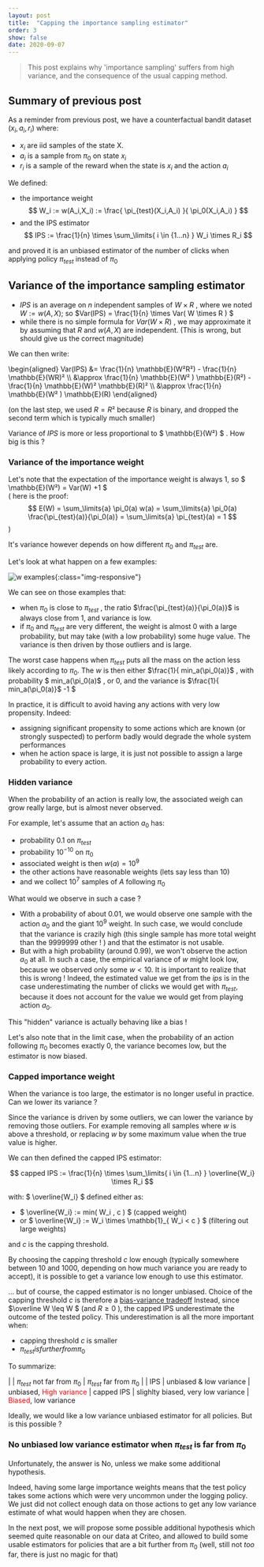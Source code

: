 ```yaml
---
layout: post
title:  "Capping the importance sampling estimator"
order: 3
show: false
date: 2020-09-07
---
```


> This post explains why 'importance sampling' suffers from high variance, and the consequence of the usual capping method.

<!--more-->

## Summary of previous post

As a reminder from previous post, we have a counterfactual bandit dataset $(x_i, a_i, r_i)$ where:

* $x_i$ are iid samples of the state X.
* $a_i$ is a sample from $\pi_0$ on state $x_i$
* $r_i$ is a sample of the reward when the state is $x_i$ and the action $a_i$

We defined:
- the importance weight $$ W_i := w(A_i,X_i) := \frac{ \pi_{test}(X_i,A_i) }{ \pi_0(X_i,A_i) } $$
- and the IPS estimator $$ IPS := \frac{1}{n} \times  \sum_\limits{ i \in {1...n} } W_i \times  R_i $$
 
and proved it is an unbiased estimator of the number of clicks when applying policy $\pi_{test}$ instead of $\pi_0$

## Variance of the importance sampling estimator

- $IPS$ is an average on $n$ independent samples of $W \times R$ , where we noted $W := w(A,X)$; so $Var(IPS) = \frac{1}{n} \times Var( W \times R ) $ 
- while there is no simple formula for $Var( W \times R)$ , we may approximate it by assuming that $R$ and $w(A,X)$ are independent. (This is wrong, but should give us the correct magnitude)

We can then write:

\begin{aligned}
  Var(IPS)  &= \frac{1}{n} \mathbb{E}(W²R²) - \frac{1}{n} \mathbb{E}(WR)² \\\\  &\approx \frac{1}{n} \mathbb{E}(W² ) \mathbb{E}(R²) - \frac{1}{n} \mathbb{E}(W)² \mathbb{E}(R)² \\\\           &\approx \frac{1}{n} \mathbb{E}(W² ) \mathbb{E}(R)
\end{aligned}

(on the last step, we used  $R=R²$ because $R$ is binary, and dropped the second term which is typically much smaller)

Variance of $IPS$ is more or less proportional to $ \mathbb{E}(W²) $ . How big is this ?

### Variance of the importance weight

Let's note that the expectation of the importance weight is always $1$, so $ \mathbb{E}(W²) = Var(W) +1 $  
( here is the proof: 
$$ E(W) = \sum_\limits{a} \pi_0(a) w(a) = \sum_\limits{a} \pi_0(a) \frac{\pi_{test}(a)}{\pi_0(a)}  = \sum_\limits{a} \pi_{test}(a) = 1 $$ )


It's variance however depends on how different $\pi_0$ and $\pi_{test}$ are.

Let's look at what happen on a few examples:

![w examples]({{site.repo_name}}/assets/images/reco_problem/w_with_different_pi.png){:class="img-responsive"}

We can see on those examples that:
- when $\pi_0$ is close to $\pi_{test}$ , the ratio  $\frac{\pi_{test}(a)}{\pi_0(a)}$  is always close from 1, and variance is low.
- if $\pi_0$ and $\pi_{test}$ are very different, the weight is almost 0 with a large probability, but may take (with a low probability) some huge value. The variance is then driven by those outliers and is large.

The worst case happens when $\pi_{test}$ puts all the mass on the action less likely according to $\pi_0$.
The $w$ is then either $\frac{1}{ min_a(\pi_0(a)}$ , with probability $ min_a(\pi_0(a)$ , or 0, and the variance is   $\frac{1}{ min_a(\pi_0(a)}$ -1 $

In practice, it is difficult to avoid having any actions with very low propensity. Indeed:
 - assigning significant propensity to some actions which are known (or strongly suspected) to perform badly would degrade the whole system performances
 - when he action space is large, it is just not possible to assign a large probability to every action.


### Hidden variance

When the probability of an action is really low, the associated weigh can grow really large, but is almost never observed. 

For example, let's assume that an action $a_0$ has:
- probability $0.1$ on $\pi_{test}$ 
- probability $10^{-10}$ on $\pi_0$
- associated weight is then $w(a) = 10^9$
- the other actions have reasonable weights (lets say less than 10)
- and we collect $10^7$ samples of $A$ following $\pi_0$

What would we observe in such a case ?
- With a probability of about $0.01$, we would observe one sample with the action $a_0$ and the giant $10^9$ weight. In such case, we would conclude that the variance is crazily high (this single sample has more total weight than the 9999999 other ! ) and that the estimator is not usable.
- But with a high probability (around $0.99$), we won't observe the action $a_0$ at all. In such a case, the empirical variance of $w$ might look low, because we observed only some $w < 10$. It is important to realize that this is wrong ! Indeed, the estimated value we get from the $ips$ is in the case underestimating the number of clicks we would get with $\pi_{test}$, because it does not account for the value we would get from playing action $a_0$.

This "hidden" variance is actually behaving like a bias !

Let's also note that in the limit case, when the probability of an action following $\pi_0$ becomes exactly 0, the variance becomes low, but the estimator is now biased.

### Capped importance weight

When the variance is too large, the estimator is no longer useful in practice. Can we lower its variance ?

Since the variance is driven by some outliers, we can lower the variance by removing those outliers. For example removing all samples where $w$ is above a threshold, or replacing $w$ by some maximum value when the true value is higher.

 We can then defined the capped IPS estimator:

$$ capped IPS := \frac{1}{n} \times  \sum_\limits{ i \in {1...n} } \overline{W_i} \times  R_i $$

with:  $ \overline{W_i} $ defined either as:
 -  $ \overline{W_i} := min( W_i , c ) $     (capped weight)
 -  or $ \overline{W_i} :=  W_i \times \mathbb{1}_{ W_i < c  } $    (filtering out large weights)

and $c$ is the capping threshold.

By choosing the capping threshold $c$ low enough (typically somewhere between 10 and 1000, depending on how much variance you are ready to accept), it is possible to get a variance low enough to use this estimator.

... but of course, the capped estimator is no longer unbiased. Choice of the capping threshold $c$ is therefore a [bias-variance tradeoff](https://en.wikipedia.org/wiki/Bias%E2%80%93variance_tradeoff)
 Instead, since $\overline W \leq W $ (and $R \geq 0$ ), the capped IPS underestimate the outcome of the tested policy.
This underestimation is all the more important when:
 - capping threshold $c$ is smaller
 - $\pi_{test} is further from \pi_0$
 
To summarize:

|            | $\pi_{test}$ not far from $\pi_0$  | $\pi_{test}$ far from $\pi_0$ |
| IPS        |  unbiased & low variance | unbiased, <span style="color:red">High variance</span>
| capped IPS | slighlty biased, very low variance | <span style="color:red">Biased</span>, low variance

Ideally, we would like a low variance unbiased estimator for all policies. But is this possible ?


### No unbiased low variance estimator when $\pi_{test}$ is far from $\pi_0$

Unfortunately, the answer is No, unless we make some additional hypothesis.

Indeed, having  some  large  importance  weights  means  that  the  test  policy  takes  some  actions  which  were  very uncommon under the logging policy.  We just did not collect enough data on those actions to get any low variance estimate of what would happen when they are chosen.

In the next post, we will propose some possible additional hypothesis which seemed quite reasonable on our data at Criteo, and allowed to build some usable estimators for policies that are a bit further from $\pi_0$ (well, still not *too* far, there is just no magic for that)

